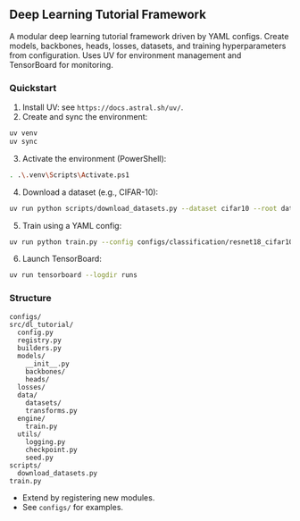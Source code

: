 ## Deep Learning Tutorial Framework

A modular deep learning tutorial framework driven by YAML configs. Create models, backbones, heads, losses, datasets, and training hyperparameters from configuration. Uses UV for environment management and TensorBoard for monitoring.

### Quickstart

1. Install UV: see `https://docs.astral.sh/uv/`.
2. Create and sync the environment:
```bash
uv venv
uv sync
```
3. Activate the environment (PowerShell):
```bash
. .\.venv\Scripts\Activate.ps1
```
4. Download a dataset (e.g., CIFAR-10):
```bash
uv run python scripts/download_datasets.py --dataset cifar10 --root data
```
5. Train using a YAML config:
```bash
uv run python train.py --config configs/classification/resnet18_cifar10.yaml
```
6. Launch TensorBoard:
```bash
uv run tensorboard --logdir runs
```

### Structure
```
configs/
src/dl_tutorial/
  config.py
  registry.py
  builders.py
  models/
    __init__.py
    backbones/
    heads/
  losses/
  data/
    datasets/
    transforms.py
  engine/
    train.py
  utils/
    logging.py
    checkpoint.py
    seed.py
scripts/
  download_datasets.py
train.py
```

- Extend by registering new modules.
- See `configs/` for examples.
